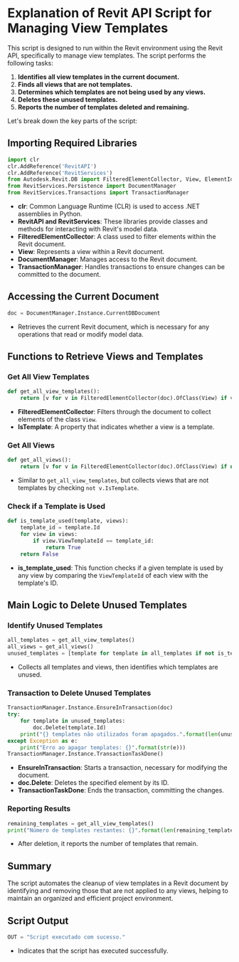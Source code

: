 
# Explanation of Revit API Script for Managing View Templates

This script is designed to run within the Revit environment using the Revit API, specifically to manage view templates. The script performs the following tasks:

1. **Identifies all view templates in the current document.**
2. **Finds all views that are not templates.**
3. **Determines which templates are not being used by any views.**
4. **Deletes these unused templates.**
5. **Reports the number of templates deleted and remaining.**

Let's break down the key parts of the script:

## Importing Required Libraries

```python
import clr
clr.AddReference('RevitAPI')
clr.AddReference('RevitServices')
from Autodesk.Revit.DB import FilteredElementCollector, View, ElementId
from RevitServices.Persistence import DocumentManager
from RevitServices.Transactions import TransactionManager
```

- **clr**: Common Language Runtime (CLR) is used to access .NET assemblies in Python.
- **RevitAPI and RevitServices**: These libraries provide classes and methods for interacting with Revit's model data.
- **FilteredElementCollector**: A class used to filter elements within the Revit document.
- **View**: Represents a view within a Revit document.
- **DocumentManager**: Manages access to the Revit document.
- **TransactionManager**: Handles transactions to ensure changes can be committed to the document.

## Accessing the Current Document

```python
doc = DocumentManager.Instance.CurrentDBDocument
```

- Retrieves the current Revit document, which is necessary for any operations that read or modify model data.

## Functions to Retrieve Views and Templates

### Get All View Templates

```python
def get_all_view_templates():
    return [v for v in FilteredElementCollector(doc).OfClass(View) if v.IsTemplate]
```

- **FilteredElementCollector**: Filters through the document to collect elements of the class `View`.
- **IsTemplate**: A property that indicates whether a view is a template.

### Get All Views

```python
def get_all_views():
    return [v for v in FilteredElementCollector(doc).OfClass(View) if not v.IsTemplate]
```

- Similar to `get_all_view_templates`, but collects views that are not templates by checking `not v.IsTemplate`.

### Check if a Template is Used

```python
def is_template_used(template, views):
    template_id = template.Id
    for view in views:
        if view.ViewTemplateId == template_id:
            return True
    return False
```

- **is_template_used**: This function checks if a given template is used by any view by comparing the `ViewTemplateId` of each view with the template's ID.

## Main Logic to Delete Unused Templates

### Identify Unused Templates

```python
all_templates = get_all_view_templates()
all_views = get_all_views()
unused_templates = [template for template in all_templates if not is_template_used(template, all_views)]
```

- Collects all templates and views, then identifies which templates are unused.

### Transaction to Delete Unused Templates

```python
TransactionManager.Instance.EnsureInTransaction(doc)
try:
    for template in unused_templates:
        doc.Delete(template.Id)
    print("{} templates não utilizados foram apagados.".format(len(unused_templates)))
except Exception as e:
    print("Erro ao apagar templates: {}".format(str(e)))
TransactionManager.Instance.TransactionTaskDone()
```

- **EnsureInTransaction**: Starts a transaction, necessary for modifying the document.
- **doc.Delete**: Deletes the specified element by its ID.
- **TransactionTaskDone**: Ends the transaction, committing the changes.

### Reporting Results

```python
remaining_templates = get_all_view_templates()
print("Número de templates restantes: {}".format(len(remaining_templates)))
```

- After deletion, it reports the number of templates that remain.

## Summary

The script automates the cleanup of view templates in a Revit document by identifying and removing those that are not applied to any views, helping to maintain an organized and efficient project environment.

## Script Output

```python
OUT = "Script executado com sucesso."
```

- Indicates that the script has executed successfully.
